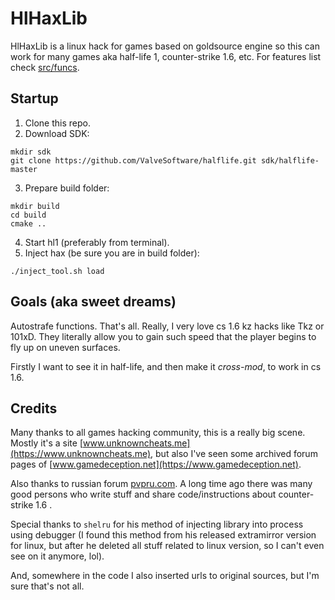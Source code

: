 # HlHaxLib
HlHaxLib is a linux hack for games based on goldsource engine so this can work
for many games aka half-life 1, counter-strike 1.6, etc. For features list check
[src/funcs](src/funcs).

## Startup
1. Clone this repo.
2. Download SDK:
```
mkdir sdk
git clone https://github.com/ValveSoftware/halflife.git sdk/halflife-master
```
3. Prepare build folder:
```
mkdir build
cd build
cmake ..
```
4. Start hl1 (preferably from terminal).
5. Inject hax (be sure you are in build folder):
```
./inject_tool.sh load
```

## Goals (aka sweet dreams)
Autostrafe functions. That's all. Really, I very love cs 1.6 kz hacks like Tkz
or 101xD. They literally allow you to gain such speed that the player begins to
fly up on uneven surfaces.

Firstly I want to see it in half-life, and then make it *cross-mod*, to work in cs 1.6.

## Credits
Many thanks to all games hacking community, this is a really big scene. Mostly
it's a site [www.unknowncheats.me](https://www.unknowncheats.me), but also I've seen some archived
forum pages of [www.gamedeception.net](https://www.gamedeception.net).

Also thanks to russian forum [pvpru.com](https://pvpru.com). A long time ago there was many good persons who
write stuff and share code/instructions about counter-strike 1.6 .

Special thanks to `shelru` for his method of injecting library into process
using debugger (I found this method from his released extramirror version for
linux, but after he deleted all stuff related to linux version, so I can't even
see on it anymore, lol).

And, somewhere in the code I also inserted urls to original sources, but I'm
sure that's not all.
